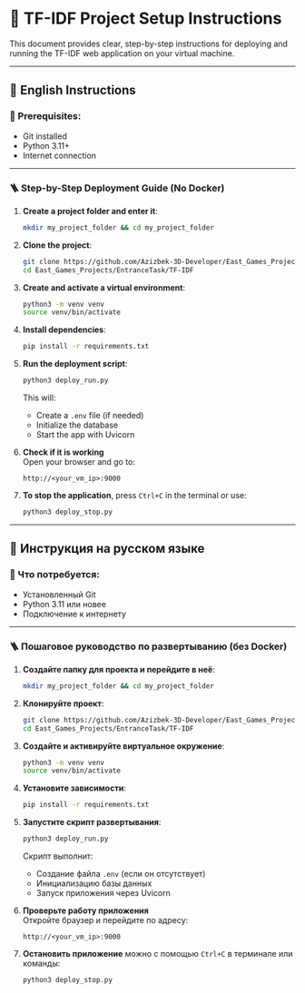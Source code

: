 # 🚀 TF-IDF Project Setup Instructions

This document provides clear, step-by-step instructions for deploying and running the TF-IDF web application on your virtual machine.

---

## 📘 English Instructions

### 🔧 Prerequisites:
- Git installed  
- Python 3.11+  
- Internet connection  

---

### 🪜 Step-by-Step Deployment Guide (No Docker)

1. **Create a project folder and enter it**:
   ```bash
   mkdir my_project_folder && cd my_project_folder
   ```

2. **Clone the project**:
   ```bash
   git clone https://github.com/Azizbek-3D-Developer/East_Games_Projects.git
   cd East_Games_Projects/EntranceTask/TF-IDF
   ```

3. **Create and activate a virtual environment**:
   ```bash
   python3 -m venv venv
   source venv/bin/activate
   ```

4. **Install dependencies**:
   ```bash
   pip install -r requirements.txt
   ```

5. **Run the deployment script**:
   ```bash
   python3 deploy_run.py
   ```

   This will:
   - Create a `.env` file (if needed)
   - Initialize the database
   - Start the app with Uvicorn

6. **Check if it is working**  
   Open your browser and go to:

   ```
   http://<your_vm_ip>:9000
   ```

7. **To stop the application**, press `Ctrl+C` in the terminal or use:
   ```bash
   python3 deploy_stop.py
   ```

---

## 📗 Инструкция на русском языке

### 🔧 Что потребуется:
- Установленный Git  
- Python 3.11 или новее  
- Подключение к интернету  

---

### 🪜 Пошаговое руководство по развертыванию (без Docker)

1. **Создайте папку для проекта и перейдите в неё**:
   ```bash
   mkdir my_project_folder && cd my_project_folder
   ```

2. **Клонируйте проект**:
   ```bash
   git clone https://github.com/Azizbek-3D-Developer/East_Games_Projects.git
   cd East_Games_Projects/EntranceTask/TF-IDF
   ```

3. **Создайте и активируйте виртуальное окружение**:
   ```bash
   python3 -m venv venv
   source venv/bin/activate
   ```

4. **Установите зависимости**:
   ```bash
   pip install -r requirements.txt
   ```

5. **Запустите скрипт развертывания**:
   ```bash
   python3 deploy_run.py
   ```

   Скрипт выполнит:
   - Создание файла `.env` (если он отсутствует)
   - Инициализацию базы данных
   - Запуск приложения через Uvicorn

6. **Проверьте работу приложения**  
   Откройте браузер и перейдите по адресу:

   ```
   http://<your_vm_ip>:9000
   ```

7. **Остановить приложение** можно с помощью `Ctrl+C` в терминале или команды:
   ```bash
   python3 deploy_stop.py
   ```
